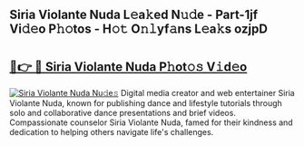 ## Siria Violante Nuda L𝚎a𝚔ed N𝚞𝚍e - Part-1jf Vi𝚍𝚎o P𝚑𝚘tos - H𝚘𝚝 O𝚗𝚕yf𝚊ns L𝚎a𝚔s ozjpD

# <h2><a href="http://kf89431.oniu.top/?m=Siria+Violante+Nuda">🔗👉 🔴 Siria Violante Nuda P𝚑ot𝚘𝚜 V𝚒d𝚎o</a></h2>

[![Siria Violante Nuda Nu𝚍e𝚜](https://i.imgur.com/0qMVB7G.gif)](http://kf89431.oniu.top/?m=Siria+Violante+Nuda)
Digital media creator and web entertainer Siria Violante Nuda, known for publishing dance and lifestyle tutorials through solo and collaborative dance presentations and brief videos. Compassionate counselor Siria Violante Nuda, famed for their kindness and dedication to helping others navigate life's challenges.  
